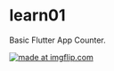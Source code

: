 # learn01

Basic Flutter App Counter.

<a href="https://imgflip.com/gif/3inybp"><img src="https://i.imgflip.com/3inybp.gif" title="made at imgflip.com"/></a>

